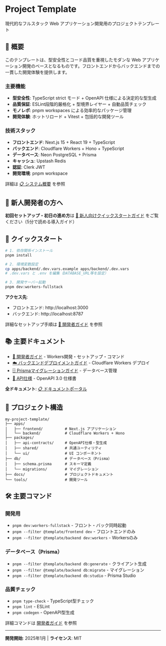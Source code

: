 # Project Template

現代的なフルスタック Web アプリケーション開発用のプロジェクトテンプレート

## 🎯 概要

このテンプレートは、型安全性とコード品質を重視したモダンな Web アプリケーション開発のベースとなるものです。フロントエンドからバックエンドまでの一貫した開発体験を提供します。

### 主要機能

- **型安全性**: TypeScript strict モード + OpenAPI 仕様による決定的な型生成
- **品質保証**: ESLint段階的厳格化 + 型境界レイヤー + 自動品質チェック
- **モノレポ**: pnpm workspaces による効率的なパッケージ管理
- **開発体験**: ホットリロード + Vitest + 包括的な開発ツール

### 技術スタック

- **フロントエンド**: Next.js 15 + React 19 + TypeScript
- **バックエンド**: Cloudflare Workers + Hono + TypeScript
- **データベース**: Neon PostgreSQL + Prisma
- **キャッシュ**: Upstash Redis
- **認証**: Clerk JWT
- **開発環境**: pnpm workspace

詳細は [📋 システム概要](docs/architecture/system-overview.md) を参照

## 👋 新人開発者の方へ

**初回セットアップ・初日の進め方**は [🚀 新人向けクイックスタートガイド](docs/handbook/quickstart-guide.md) をご覧ください（5分で読める導入ガイド）

## 🚀 クイックスタート

```bash
# 1. 依存関係インストール
pnpm install

# 2. 環境変数設定
cp apps/backend/.dev.vars.example apps/backend/.dev.vars
# .dev.vars と .env を編集（DATABASE_URL等を設定）

# 3. 開発サーバー起動
pnpm dev:workers-fullstack
```

**アクセス先**:

- フロントエンド: http://localhost:3000
- バックエンド: http://localhost:8787

詳細なセットアップ手順は [📖 開発者ガイド](docs/handbook/developer-guide.md) を参照

## 📚 主要ドキュメント

- [📖 開発者ガイド](docs/handbook/developer-guide.md) - Workers開発・セットアップ・コマンド
- [☁️ バックエンドデプロイメントガイド](docs/handbook/backend-deployment-guide.md) - Cloudflare Workers デプロイ
- [🗄️ Prismaマイグレーションガイド](docs/handbook/prisma-migration-guide.md) - データベース管理
- [🔧 API仕様](packages/api-contracts/openapi.yaml) - OpenAPI 3.0 仕様書

**全ドキュメント**: [📋 ドキュメントポータル](docs/index.md)

## 📂 プロジェクト構造

```
my-project-template/
├── apps/
│   ├── frontend/          # Next.js アプリケーション
│   └── backend/           # Cloudflare Workers + Hono
├── packages/
│   ├── api-contracts/     # OpenAPI仕様・型生成
│   ├── shared/            # 共通ユーティリティ
│   └── ui/                # UI コンポーネント
├── db/                    # データベース（Prisma）
│   ├── schema.prisma      # スキーマ定義
│   └── migrations/        # マイグレーション
├── docs/                  # プロジェクトドキュメント
└── tools/                 # 開発ツール
```

## 🛠️ 主要コマンド

### 開発用

- `pnpm dev:workers-fullstack` - フロント・バック同時起動
- `pnpm --filter @template/frontend dev` - フロントエンドのみ
- `pnpm --filter @template/backend dev:workers` - Workersのみ

### データベース（Prisma）

- `pnpm --filter @template/backend db:generate` - クライアント生成
- `pnpm --filter @template/backend db:migrate` - マイグレーション
- `pnpm --filter @template/backend db:studio` - Prisma Studio

### 品質チェック

- `pnpm type-check` - TypeScript型チェック
- `pnpm lint` - ESLint
- `pnpm codegen` - OpenAPI型生成

詳細コマンドは [開発者ガイド](docs/handbook/developer-guide.md#よく使うコマンド) を参照

---

**開発開始**: 2025年1月 | **ライセンス**: MIT
